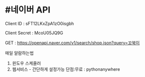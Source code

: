 # #네이버 API

Client ID : sFT12LKxZpA1zO0isgbh

Client Secret : McoU05JQ9G

GET : https://openapi.naver.com/v1/search/shop.json?query=꼬북이



매일 알람하는법



1. 윈도우 스케줄러
2. 웹서비스 - 간단하게 설정가능 단점:무료 : pythonanywhere

